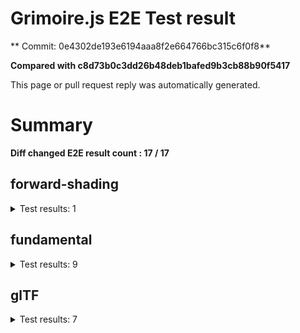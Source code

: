 # Grimoire.js E2E Test result

** Commit: 0e4302de193e6194aaa8f2e664766bc315c6f0f8**

**Compared with c8d73b0c3dd26b48deb1bafed9b3cb88b90f5417**

This page or pull request reply was automatically generated.

# Summary

**Diff changed E2E result count : 17 / 17**



## forward-shading

<details>
    <summary>Test results: 1</summary>

### 0:forward-shading/pbr-rougness-metallic\[NOT TESTED BEFORE\]

* load: FAIL
* waitFor: FAIL




<img src=""/>




<a href="http://jsrun.it/kyasbal/gCfn3#grimoirejs&#x3D;staging-0e4302de193e6194aaa8f2e664766bc315c6f0f8">OPEN</a>



<details>
    <summary>Logs</summary>

```
debug:%cGrimoire.js v1.0.9-beta12
plugins:

  1 : grimoirejs@1.0.9-beta12
  2 : grimoirejs-math@1.15.1

To suppress this message,please inject a line &quot;gr.debug &#x3D; false;&quot; on the initializing timing. color:#44F;font-weight:bold;
```

</details>

<details>
    <summary>Meta</summary>


|Key|Value|
|:-:|:-:|
|config|[object Object]|
|loadTime|FAIL|
|initializingTime|FAIL|
|logs|[object Object]|
|diffTestResult|false|
|url|http://jsrun.it/kyasbal/gCfn3#grimoirejs&#x3D;staging-0e4302de193e6194aaa8f2e664766bc315c6f0f8|


</details>

<details>
    <summary>Config</summary>


|Key|Value|
|:-:|:-:|
|url|http://jsrun.it/kyasbal/gCfn3|
|timeout|100000|
|waitFor||
|width|640|
|height|480|
|threshold|3%|
|shift|2|
|group|forward-shading|
|name|pbr-rougness-metallic|


</details>


---

 

</details>


## fundamental

<details>
    <summary>Test results: 9</summary>

### 0:fundamental/texture-direction\[NOT TESTED BEFORE\]

* load: FAIL
* waitFor: FAIL




<img src=""/>




<a href="https://codepen.io/kyasbal-1994/debug/gXMBJV#grimoirejs&#x3D;staging-0e4302de193e6194aaa8f2e664766bc315c6f0f8">OPEN</a>



<details>
    <summary>Logs</summary>

```
debug:%cGrimoire.js v1.0.9-beta12
plugins:

  1 : grimoirejs@1.0.9-beta12
  2 : grimoirejs-math@1.15.1

To suppress this message,please inject a line &quot;gr.debug &#x3D; false;&quot; on the initializing timing. color:#44F;font-weight:bold;
```

</details>

<details>
    <summary>Meta</summary>


|Key|Value|
|:-:|:-:|
|config|[object Object]|
|loadTime|FAIL|
|initializingTime|FAIL|
|logs|[object Object]|
|diffTestResult|false|
|url|https://codepen.io/kyasbal-1994/debug/gXMBJV#grimoirejs&#x3D;staging-0e4302de193e6194aaa8f2e664766bc315c6f0f8|


</details>

<details>
    <summary>Config</summary>


|Key|Value|
|:-:|:-:|
|url|https://codepen.io/kyasbal-1994/debug/gXMBJV|
|timeout|100000|
|waitFor||
|width|640|
|height|480|
|threshold|3%|
|shift|2|
|group|fundamental|
|name|texture-direction|


</details>


---


### 1:fundamental/uv\[NOT TESTED BEFORE\]

* load: FAIL
* waitFor: FAIL




<img src=""/>




<a href="https://codepen.io/kyasbal-1994/debug/vWXLLK#grimoirejs&#x3D;staging-0e4302de193e6194aaa8f2e664766bc315c6f0f8">OPEN</a>



<details>
    <summary>Logs</summary>

```
debug:%cGrimoire.js v1.0.9-beta12
plugins:

  1 : grimoirejs@1.0.9-beta12
  2 : grimoirejs-math@1.15.1

To suppress this message,please inject a line &quot;gr.debug &#x3D; false;&quot; on the initializing timing. color:#44F;font-weight:bold;
```

</details>

<details>
    <summary>Meta</summary>


|Key|Value|
|:-:|:-:|
|config|[object Object]|
|loadTime|FAIL|
|initializingTime|FAIL|
|logs|[object Object]|
|diffTestResult|false|
|url|https://codepen.io/kyasbal-1994/debug/vWXLLK#grimoirejs&#x3D;staging-0e4302de193e6194aaa8f2e664766bc315c6f0f8|


</details>

<details>
    <summary>Config</summary>


|Key|Value|
|:-:|:-:|
|url|https://codepen.io/kyasbal-1994/debug/vWXLLK|
|timeout|100000|
|waitFor||
|width|640|
|height|480|
|threshold|3%|
|shift|2|
|group|fundamental|
|name|uv|


</details>


---


### 2:fundamental/normal\[NOT TESTED BEFORE\]

* load: FAIL
* waitFor: FAIL




<img src=""/>




<a href="https://codepen.io/kyasbal-1994/debug/RjGroo#grimoirejs&#x3D;staging-0e4302de193e6194aaa8f2e664766bc315c6f0f8">OPEN</a>



<details>
    <summary>Logs</summary>

```
debug:%cGrimoire.js v1.0.9-beta12
plugins:

  1 : grimoirejs@1.0.9-beta12
  2 : grimoirejs-math@1.15.1

To suppress this message,please inject a line &quot;gr.debug &#x3D; false;&quot; on the initializing timing. color:#44F;font-weight:bold;
```

</details>

<details>
    <summary>Meta</summary>


|Key|Value|
|:-:|:-:|
|config|[object Object]|
|loadTime|FAIL|
|initializingTime|FAIL|
|logs|[object Object]|
|diffTestResult|false|
|url|https://codepen.io/kyasbal-1994/debug/RjGroo#grimoirejs&#x3D;staging-0e4302de193e6194aaa8f2e664766bc315c6f0f8|


</details>

<details>
    <summary>Config</summary>


|Key|Value|
|:-:|:-:|
|url|https://codepen.io/kyasbal-1994/debug/RjGroo|
|timeout|100000|
|waitFor||
|width|640|
|height|480|
|threshold|3%|
|shift|2|
|group|fundamental|
|name|normal|


</details>


---


### 3:fundamental/wireframe\[NOT TESTED BEFORE\]

* load: FAIL
* waitFor: FAIL




<img src=""/>




<a href="https://codepen.io/kyasbal-1994/debug/MOmjyJ#grimoirejs&#x3D;staging-0e4302de193e6194aaa8f2e664766bc315c6f0f8">OPEN</a>



<details>
    <summary>Logs</summary>

```
debug:%cGrimoire.js v1.0.9-beta12
plugins:

  1 : grimoirejs@1.0.9-beta12
  2 : grimoirejs-math@1.15.1

To suppress this message,please inject a line &quot;gr.debug &#x3D; false;&quot; on the initializing timing. color:#44F;font-weight:bold;
```

</details>

<details>
    <summary>Meta</summary>


|Key|Value|
|:-:|:-:|
|config|[object Object]|
|loadTime|FAIL|
|initializingTime|FAIL|
|logs|[object Object]|
|diffTestResult|false|
|url|https://codepen.io/kyasbal-1994/debug/MOmjyJ#grimoirejs&#x3D;staging-0e4302de193e6194aaa8f2e664766bc315c6f0f8|


</details>

<details>
    <summary>Config</summary>


|Key|Value|
|:-:|:-:|
|url|https://codepen.io/kyasbal-1994/debug/MOmjyJ|
|timeout|100000|
|waitFor||
|width|640|
|height|480|
|threshold|3%|
|shift|2|
|group|fundamental|
|name|wireframe|


</details>


---


### 4:fundamental/canvasFollowRelative\[NOT TESTED BEFORE\]

* load: FAIL
* waitFor: FAIL




<img src=""/>




<a href="https://codepen.io/kyasbal-1994/debug/bf323f6b9725ceb75f0865d6dddd68b9#grimoirejs&#x3D;staging-0e4302de193e6194aaa8f2e664766bc315c6f0f8">OPEN</a>



<details>
    <summary>Logs</summary>

```
debug:%cGrimoire.js v1.0.9-beta12
plugins:

  1 : grimoirejs@1.0.9-beta12
  2 : grimoirejs-math@1.15.1

To suppress this message,please inject a line &quot;gr.debug &#x3D; false;&quot; on the initializing timing. color:#44F;font-weight:bold;
```

</details>

<details>
    <summary>Meta</summary>


|Key|Value|
|:-:|:-:|
|config|[object Object]|
|loadTime|FAIL|
|initializingTime|FAIL|
|logs|[object Object]|
|diffTestResult|false|
|url|https://codepen.io/kyasbal-1994/debug/bf323f6b9725ceb75f0865d6dddd68b9#grimoirejs&#x3D;staging-0e4302de193e6194aaa8f2e664766bc315c6f0f8|


</details>

<details>
    <summary>Config</summary>


|Key|Value|
|:-:|:-:|
|url|https://codepen.io/kyasbal-1994/debug/bf323f6b9725ceb75f0865d6dddd68b9|
|timeout|100000|
|waitFor||
|width|640|
|height|480|
|threshold|3%|
|shift|2|
|group|fundamental|
|name|canvasFollowRelative|


</details>


---


### 5:fundamental/canvasConsiderBorder\[NOT TESTED BEFORE\]

* load: FAIL
* waitFor: FAIL




<img src=""/>




<a href="https://codepen.io/kyasbal-1994/debug/d448653295e3678bdbbc626bf9192f79#grimoirejs&#x3D;staging-0e4302de193e6194aaa8f2e664766bc315c6f0f8">OPEN</a>



<details>
    <summary>Logs</summary>

```
debug:%cGrimoire.js v1.0.9-beta12
plugins:

  1 : grimoirejs@1.0.9-beta12
  2 : grimoirejs-math@1.15.1

To suppress this message,please inject a line &quot;gr.debug &#x3D; false;&quot; on the initializing timing. color:#44F;font-weight:bold;
```

</details>

<details>
    <summary>Meta</summary>


|Key|Value|
|:-:|:-:|
|config|[object Object]|
|loadTime|FAIL|
|initializingTime|FAIL|
|logs|[object Object]|
|diffTestResult|false|
|url|https://codepen.io/kyasbal-1994/debug/d448653295e3678bdbbc626bf9192f79#grimoirejs&#x3D;staging-0e4302de193e6194aaa8f2e664766bc315c6f0f8|


</details>

<details>
    <summary>Config</summary>


|Key|Value|
|:-:|:-:|
|url|https://codepen.io/kyasbal-1994/debug/d448653295e3678bdbbc626bf9192f79|
|timeout|100000|
|waitFor||
|width|640|
|height|480|
|threshold|3%|
|shift|2|
|group|fundamental|
|name|canvasConsiderBorder|


</details>


---


### 6:fundamental/dynamicParentSizeChange\[NOT TESTED BEFORE\]

* load: FAIL
* waitFor: FAIL




<img src=""/>




<a href="https://codepen.io/kyasbal-1994/debug/074bef092e7a50ed3e33fe7c75c923e6#grimoirejs&#x3D;staging-0e4302de193e6194aaa8f2e664766bc315c6f0f8">OPEN</a>



<details>
    <summary>Logs</summary>

```
debug:%cGrimoire.js v1.0.9-beta12
plugins:

  1 : grimoirejs@1.0.9-beta12
  2 : grimoirejs-math@1.15.1

To suppress this message,please inject a line &quot;gr.debug &#x3D; false;&quot; on the initializing timing. color:#44F;font-weight:bold;
```

</details>

<details>
    <summary>Meta</summary>


|Key|Value|
|:-:|:-:|
|config|[object Object]|
|loadTime|FAIL|
|initializingTime|FAIL|
|logs|[object Object]|
|diffTestResult|false|
|url|https://codepen.io/kyasbal-1994/debug/074bef092e7a50ed3e33fe7c75c923e6#grimoirejs&#x3D;staging-0e4302de193e6194aaa8f2e664766bc315c6f0f8|


</details>

<details>
    <summary>Config</summary>


|Key|Value|
|:-:|:-:|
|url|https://codepen.io/kyasbal-1994/debug/074bef092e7a50ed3e33fe7c75c923e6|
|timeout|100000|
|waitFor||
|width|640|
|height|480|
|threshold|3%|
|shift|2|
|group|fundamental|
|name|dynamicParentSizeChange|


</details>


---


### 7:fundamental/drawerContext\[NOT TESTED BEFORE\]

* load: FAIL
* waitFor: FAIL




<img src=""/>




<a href="https://codepen.io/kyasbal-1994/debug/b26f4b576f96d077eb0aab1d6b88668f#grimoirejs&#x3D;staging-0e4302de193e6194aaa8f2e664766bc315c6f0f8">OPEN</a>



<details>
    <summary>Logs</summary>

```
debug:%cGrimoire.js v1.0.9-beta12
plugins:

  1 : grimoirejs@1.0.9-beta12
  2 : grimoirejs-math@1.15.1

To suppress this message,please inject a line &quot;gr.debug &#x3D; false;&quot; on the initializing timing. color:#44F;font-weight:bold;
```

</details>

<details>
    <summary>Meta</summary>


|Key|Value|
|:-:|:-:|
|config|[object Object]|
|loadTime|FAIL|
|initializingTime|FAIL|
|logs|[object Object]|
|diffTestResult|false|
|url|https://codepen.io/kyasbal-1994/debug/b26f4b576f96d077eb0aab1d6b88668f#grimoirejs&#x3D;staging-0e4302de193e6194aaa8f2e664766bc315c6f0f8|


</details>

<details>
    <summary>Config</summary>


|Key|Value|
|:-:|:-:|
|url|https://codepen.io/kyasbal-1994/debug/b26f4b576f96d077eb0aab1d6b88668f|
|timeout|100000|
|waitFor||
|width|640|
|height|480|
|threshold|3%|
|shift|2|
|group|fundamental|
|name|drawerContext|


</details>


---


### 8:fundamental/drawerContext2\[NOT TESTED BEFORE\]

* load: FAIL
* waitFor: FAIL




<img src=""/>




<a href="https://s.codepen.io/kyasbal-1994/debug/c0e1065f3c412d326859c69fc4befb52#grimoirejs&#x3D;staging-0e4302de193e6194aaa8f2e664766bc315c6f0f8">OPEN</a>



<details>
    <summary>Logs</summary>

```
debug:%cGrimoire.js v1.0.9-beta12
plugins:

  1 : grimoirejs@1.0.9-beta12
  2 : grimoirejs-math@1.15.1

To suppress this message,please inject a line &quot;gr.debug &#x3D; false;&quot; on the initializing timing. color:#44F;font-weight:bold;
```

</details>

<details>
    <summary>Meta</summary>


|Key|Value|
|:-:|:-:|
|config|[object Object]|
|loadTime|FAIL|
|initializingTime|FAIL|
|logs|[object Object]|
|diffTestResult|false|
|url|https://s.codepen.io/kyasbal-1994/debug/c0e1065f3c412d326859c69fc4befb52#grimoirejs&#x3D;staging-0e4302de193e6194aaa8f2e664766bc315c6f0f8|


</details>

<details>
    <summary>Config</summary>


|Key|Value|
|:-:|:-:|
|url|https://s.codepen.io/kyasbal-1994/debug/c0e1065f3c412d326859c69fc4befb52|
|timeout|100000|
|waitFor||
|width|640|
|height|480|
|threshold|3%|
|shift|2|
|group|fundamental|
|name|drawerContext2|


</details>


---

 

</details>


## glTF

<details>
    <summary>Test results: 7</summary>

### 0:glTF/gltf-triangle\[NOT TESTED BEFORE\]

* load: FAIL
* waitFor: FAIL




<img src=""/>




<a href="https://codepen.io/kyasbal-1994/debug/e8ca361b9c48e123380f391d31210de5#grimoirejs&#x3D;staging-0e4302de193e6194aaa8f2e664766bc315c6f0f8">OPEN</a>



<details>
    <summary>Logs</summary>

```
debug:%cGrimoire.js v1.0.9-beta12
plugins:

  1 : grimoirejs@1.0.9-beta12
  2 : grimoirejs-math@1.15.1

To suppress this message,please inject a line &quot;gr.debug &#x3D; false;&quot; on the initializing timing. color:#44F;font-weight:bold;
```

</details>

<details>
    <summary>Meta</summary>


|Key|Value|
|:-:|:-:|
|config|[object Object]|
|loadTime|FAIL|
|initializingTime|FAIL|
|logs|[object Object]|
|diffTestResult|false|
|url|https://codepen.io/kyasbal-1994/debug/e8ca361b9c48e123380f391d31210de5#grimoirejs&#x3D;staging-0e4302de193e6194aaa8f2e664766bc315c6f0f8|


</details>

<details>
    <summary>Config</summary>


|Key|Value|
|:-:|:-:|
|url|https://codepen.io/kyasbal-1994/debug/e8ca361b9c48e123380f391d31210de5|
|timeout|100000|
|waitFor||
|width|640|
|height|480|
|threshold|3%|
|shift|2|
|group|glTF|
|name|gltf-triangle|


</details>


---


### 1:glTF/gltf-triangle-without-indices\[NOT TESTED BEFORE\]

* load: FAIL
* waitFor: FAIL




<img src=""/>




<a href="https://codepen.io/kyasbal-1994/debug/b5b1bc440f20c52166aeefd01cbb677e#grimoirejs&#x3D;staging-0e4302de193e6194aaa8f2e664766bc315c6f0f8">OPEN</a>



<details>
    <summary>Logs</summary>

```
debug:%cGrimoire.js v1.0.9-beta12
plugins:

  1 : grimoirejs@1.0.9-beta12
  2 : grimoirejs-math@1.15.1

To suppress this message,please inject a line &quot;gr.debug &#x3D; false;&quot; on the initializing timing. color:#44F;font-weight:bold;
```

</details>

<details>
    <summary>Meta</summary>


|Key|Value|
|:-:|:-:|
|config|[object Object]|
|loadTime|FAIL|
|initializingTime|FAIL|
|logs|[object Object]|
|diffTestResult|false|
|url|https://codepen.io/kyasbal-1994/debug/b5b1bc440f20c52166aeefd01cbb677e#grimoirejs&#x3D;staging-0e4302de193e6194aaa8f2e664766bc315c6f0f8|


</details>

<details>
    <summary>Config</summary>


|Key|Value|
|:-:|:-:|
|url|https://codepen.io/kyasbal-1994/debug/b5b1bc440f20c52166aeefd01cbb677e|
|timeout|100000|
|waitFor||
|width|640|
|height|480|
|threshold|3%|
|shift|2|
|group|glTF|
|name|gltf-triangle-without-indices|


</details>


---


### 2:glTF/gltf-simple-meshes\[NOT TESTED BEFORE\]

* load: FAIL
* waitFor: FAIL




<img src=""/>




<a href="https://codepen.io/kyasbal-1994/debug/6e959821e1870e44d75bb9eb5b76ad14#grimoirejs&#x3D;staging-0e4302de193e6194aaa8f2e664766bc315c6f0f8">OPEN</a>



<details>
    <summary>Logs</summary>

```
debug:%cGrimoire.js v1.0.9-beta12
plugins:

  1 : grimoirejs@1.0.9-beta12
  2 : grimoirejs-math@1.15.1

To suppress this message,please inject a line &quot;gr.debug &#x3D; false;&quot; on the initializing timing. color:#44F;font-weight:bold;
```

</details>

<details>
    <summary>Meta</summary>


|Key|Value|
|:-:|:-:|
|config|[object Object]|
|loadTime|FAIL|
|initializingTime|FAIL|
|logs|[object Object]|
|diffTestResult|false|
|url|https://codepen.io/kyasbal-1994/debug/6e959821e1870e44d75bb9eb5b76ad14#grimoirejs&#x3D;staging-0e4302de193e6194aaa8f2e664766bc315c6f0f8|


</details>

<details>
    <summary>Config</summary>


|Key|Value|
|:-:|:-:|
|url|https://codepen.io/kyasbal-1994/debug/6e959821e1870e44d75bb9eb5b76ad14|
|timeout|100000|
|waitFor||
|width|640|
|height|480|
|threshold|3%|
|shift|2|
|group|glTF|
|name|gltf-simple-meshes|


</details>


---


### 3:glTF/gltf-suzane\[NOT TESTED BEFORE\]

* load: FAIL
* waitFor: FAIL




<img src=""/>




<a href="https://s.codepen.io/kyasbal-1994/debug/fac20bbbeb4713f2a2169b09f615b741#grimoirejs&#x3D;staging-0e4302de193e6194aaa8f2e664766bc315c6f0f8">OPEN</a>



<details>
    <summary>Logs</summary>

```
debug:%cGrimoire.js v1.0.9-beta12
plugins:

  1 : grimoirejs@1.0.9-beta12
  2 : grimoirejs-math@1.15.1

To suppress this message,please inject a line &quot;gr.debug &#x3D; false;&quot; on the initializing timing. color:#44F;font-weight:bold;
```

</details>

<details>
    <summary>Meta</summary>


|Key|Value|
|:-:|:-:|
|config|[object Object]|
|loadTime|FAIL|
|initializingTime|FAIL|
|logs|[object Object]|
|diffTestResult|false|
|url|https://s.codepen.io/kyasbal-1994/debug/fac20bbbeb4713f2a2169b09f615b741#grimoirejs&#x3D;staging-0e4302de193e6194aaa8f2e664766bc315c6f0f8|


</details>

<details>
    <summary>Config</summary>


|Key|Value|
|:-:|:-:|
|url|https://s.codepen.io/kyasbal-1994/debug/fac20bbbeb4713f2a2169b09f615b741|
|timeout|100000|
|waitFor||
|width|640|
|height|480|
|threshold|3%|
|shift|2|
|group|glTF|
|name|gltf-suzane|


</details>


---


### 4:glTF/gltf-duck\[NOT TESTED BEFORE\]

* load: FAIL
* waitFor: FAIL




<img src=""/>




<a href="https://s.codepen.io/kyasbal-1994/debug/a600e4dd689e739ba59ff8e01b69e92e#grimoirejs&#x3D;staging-0e4302de193e6194aaa8f2e664766bc315c6f0f8">OPEN</a>



<details>
    <summary>Logs</summary>

```
debug:%cGrimoire.js v1.0.9-beta12
plugins:

  1 : grimoirejs@1.0.9-beta12
  2 : grimoirejs-math@1.15.1

To suppress this message,please inject a line &quot;gr.debug &#x3D; false;&quot; on the initializing timing. color:#44F;font-weight:bold;
```

</details>

<details>
    <summary>Meta</summary>


|Key|Value|
|:-:|:-:|
|config|[object Object]|
|loadTime|FAIL|
|initializingTime|FAIL|
|logs|[object Object]|
|diffTestResult|false|
|url|https://s.codepen.io/kyasbal-1994/debug/a600e4dd689e739ba59ff8e01b69e92e#grimoirejs&#x3D;staging-0e4302de193e6194aaa8f2e664766bc315c6f0f8|


</details>

<details>
    <summary>Config</summary>


|Key|Value|
|:-:|:-:|
|url|https://s.codepen.io/kyasbal-1994/debug/a600e4dd689e739ba59ff8e01b69e92e|
|timeout|100000|
|waitFor||
|width|640|
|height|480|
|threshold|3%|
|shift|2|
|group|glTF|
|name|gltf-duck|


</details>


---


### 5:glTF/gltf-embedded-simple-meshes\[NOT TESTED BEFORE\]

* load: FAIL
* waitFor: FAIL




<img src=""/>




<a href="https://codepen.io/kyasbal-1994/debug/afa9b0bc42997cb884682dfaafd3529d#grimoirejs&#x3D;staging-0e4302de193e6194aaa8f2e664766bc315c6f0f8">OPEN</a>



<details>
    <summary>Logs</summary>

```
debug:%cGrimoire.js v1.0.9-beta12
plugins:

  1 : grimoirejs@1.0.9-beta12
  2 : grimoirejs-math@1.15.1

To suppress this message,please inject a line &quot;gr.debug &#x3D; false;&quot; on the initializing timing. color:#44F;font-weight:bold;
```

</details>

<details>
    <summary>Meta</summary>


|Key|Value|
|:-:|:-:|
|config|[object Object]|
|loadTime|FAIL|
|initializingTime|FAIL|
|logs|[object Object]|
|diffTestResult|false|
|url|https://codepen.io/kyasbal-1994/debug/afa9b0bc42997cb884682dfaafd3529d#grimoirejs&#x3D;staging-0e4302de193e6194aaa8f2e664766bc315c6f0f8|


</details>

<details>
    <summary>Config</summary>


|Key|Value|
|:-:|:-:|
|url|https://codepen.io/kyasbal-1994/debug/afa9b0bc42997cb884682dfaafd3529d|
|timeout|100000|
|waitFor||
|width|640|
|height|480|
|threshold|3%|
|shift|2|
|group|glTF|
|name|gltf-embedded-simple-meshes|


</details>


---


### 6:glTF/gltf-embedded-duck\[NOT TESTED BEFORE\]

* load: FAIL
* waitFor: FAIL




<img src=""/>




<a href="https://codepen.io/kyasbal-1994/debug/079bead3a79fe8a059a41ae552b820bd#grimoirejs&#x3D;staging-0e4302de193e6194aaa8f2e664766bc315c6f0f8">OPEN</a>



<details>
    <summary>Logs</summary>

```
debug:%cGrimoire.js v1.0.9-beta12
plugins:

  1 : grimoirejs@1.0.9-beta12
  2 : grimoirejs-math@1.15.1

To suppress this message,please inject a line &quot;gr.debug &#x3D; false;&quot; on the initializing timing. color:#44F;font-weight:bold;
```

</details>

<details>
    <summary>Meta</summary>


|Key|Value|
|:-:|:-:|
|config|[object Object]|
|loadTime|FAIL|
|initializingTime|FAIL|
|logs|[object Object]|
|diffTestResult|false|
|url|https://codepen.io/kyasbal-1994/debug/079bead3a79fe8a059a41ae552b820bd#grimoirejs&#x3D;staging-0e4302de193e6194aaa8f2e664766bc315c6f0f8|


</details>

<details>
    <summary>Config</summary>


|Key|Value|
|:-:|:-:|
|url|https://codepen.io/kyasbal-1994/debug/079bead3a79fe8a059a41ae552b820bd|
|timeout|100000|
|waitFor||
|width|640|
|height|480|
|threshold|3%|
|shift|2|
|group|glTF|
|name|gltf-embedded-duck|


</details>


---

 

</details>
 
